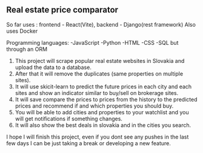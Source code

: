 ## Real estate price comparator

So far uses : frontend - React(Vite), backend - Django(rest framework)
Also uses Docker

Programming languages:
-JavaScript
-Python
-HTML
-CSS
-SQL but through an ORM

1. This project will scrape popular real estate websites in Slovakia and upload the data to a database.
2. After that it will remove the duplicates (same properties on multiple sites).
3. It will use skicit-learn to predict the future prices in each city and each sites and show an indicator similar to buy/sell on brokerage sites.
4. It will save compare the prices to prices from the history to the predicted prices and recommend if and which properties you should buy.
5. You will be able to add cities and properties to your watchlist and you will get notifications if something changes.
6. It will also show the best deals in slovakia and in the cities you search.

I hope I will finish this project, even if you dont see any pushes in the last few days I can be just taking a break or developing a new feature.